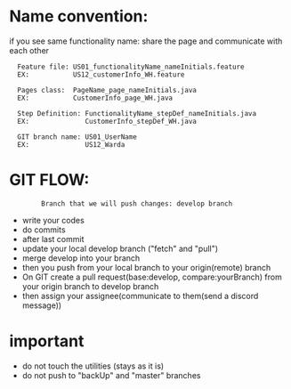 # Name convention:
if you see same functionality name: share the page and communicate with each other

      Feature file: US01_functionalityName_nameInitials.feature
      EX:           US12_customerInfo_WH.feature
      
      Pages class:  PageName_page_nameInitials.java
      EX:           CustomerInfo_page_WH.java
      
      Step Definition: FunctionalityName_stepDef_nameInitials.java
      EX:              CustomerInfo_stepDef_WH.java

      GIT branch name: US01_UserName
      EX:              US12_Warda

# GIT FLOW:
            Branch that we will push changes: develop branch
- write your codes
- do commits
- after last commit
- update your local develop branch ("fetch" and "pull")
- merge develop into your branch
- then you push from your local branch to your origin(remote) branch
- On GIT create a pull request(base:develop, compare:yourBranch) from your origin branch to develop branch
- then assign your assignee(communicate to them(send a discord message))


# important
- do not touch the utilities (stays as it is)
- do not push to "backUp" and "master" branches


